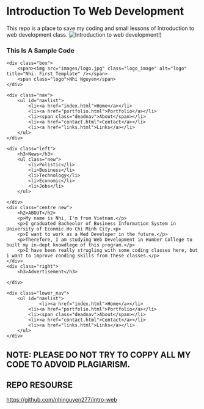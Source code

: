 # Introduction To Web Development
This repo is a place to save my coding and small lessons of Introduction to web development class.
![Introduction to web development!](https://www.digitaladlectio.com/wp-content/uploads/2020/04/New-PNC-Animated-Banners.gif))

### This Is A Sample Code

<!DOCTYPE HTML>
<html lang="en">
<head>
	<title>Nhi Nguyen's Web site</title>
	<link href="styles/styles.css" rel="stylesheet" type="text/css" />

</head>
<body>

	<div class="box">
		<span><img src="images/logo.jpg" class="logo_image" alt="logo" title="Nhi: First Template" /></span>
		<span class="logo">Nhi Nguyen</span>
	</div>
    
	<div class="nav">
    	<ul id="navlist"> 
            <li><a href="index.html">Home</a></li> 
			<li><a href="portfolio.html">Portfolio</a></li> 
			<li><span class="deadnav">About</span></li> 
			<li><a href="contact.html">Contact</a></li> 
			<li><a href="links.html">Links</a></li> 
		</ul>
    </div>

	<div class="left">
		<h3>News</h3>
		<ul class="new">
			<li>Polistic</li>
			<li>Business</li>
			<li>Technology</li>
			<li>Economic</li>
			<li>Jobs</li>
		</ul>

	</div>
	<div class="centre new">
		<h2>ABOUT</h2>
		<p>My name is Nhi, I'm from Vietnam.</p>
		<p>I graduated Bacheolor of Business Information System in University of Econmic Ho Chi Minh City.<p>
		<p>I want to work as a Wed Developer in the future.</p>
		<p>Therefore, I am studying Web Development in Humber College to built my in-dept knowdlege of this program.</p>
		<p>I have been really strugling with some coding classes here, but i want to improve conding skills from these classes.</p>
	</div>
	<div class="right">
		<h3>Advertisement</h3>

	</div>

	<div class="lower_nav">
    	<ul id="navlist"> 
        		<li><a href="index.html">Home</a></li> 
			<li><a href="portfolio.html">Portfolio</a></li> 
			<li><span class="deadnav">About</span></li> 
			<li><a href="contact.html">Contact</a></li> 
			<li><a href="links.html">Links</a></li>
		</ul> 
	</div>


</body>
</html>


## NOTE: PLEASE DO NOT TRY TO COPPY ALL MY CODE TO ADVOID PLAGIARISM.

## REPO RESOURSE 
https://github.com/nhinguyen277/intro-web
